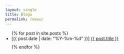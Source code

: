 ```yaml
---
layout: single
title: Blogs
permalink: /news/
---
```



<ul style="list-style-type: disc; padding-left: 20px;">
  {% for post in site.posts %}
    <li style="margin-bottom: 10px;">
      [{{ post.date | date: "%Y-%m-%d" }}] <a href="{{ post.url | relative_url }}">{{ post.title }}</a>
    </li>
  {% endfor %}
</ul>